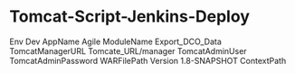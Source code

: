 # Tomcat-Script-Jenkins-Deploy

Env	Dev
AppName	Agile
ModuleName	Export_DCO_Data
TomcatManagerURL Tomcate_URL/manager
TomcatAdminUser	<USER NAME>
TomcatAdminPassword	
WARFilePath	
Version	1.8-SNAPSHOT
ContextPath	
